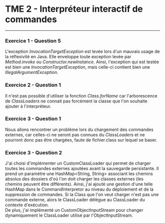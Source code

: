 # TME 2 - Interpréteur interactif de commandes
___
### Exercice 1 - Question 5
L'exception *InvocationTargetException* est levée lors d'un mauvais usage de la réflexivité en Java. Elle enveloppe
toute exception levée par *Method.invoke* ou *Constructor.newInstance*. Ainsi, l'exception qui est testée est bien une
*InvocationTargetException*, mais celle-ci contient bien une *IllegalArgumentException*.

### Exercice 2 - Question 1
Il n'est pas possible d'utiliser la fonction *Class.forName* car l'arborescence de *ClassLoaders* ne connait pas
forcément la classe que l'on souhaite ajouter à l'interpréteur.

### Exercice 3 - Question 1
Nous allons rencontrer un problème lors du chargement des commandes externes, car celles-ci ne seront pas connues du
*ClassLoader*s et ne pourront donc pas être chargées, faute de fichier.class sur lequel se baser.

### Exercice 3 - Question 2
J'ai choisi d'implémenter un CustomClassLoader qui permet de charger toutes les commandes externes ajoutées avant la
sauvegarde persistante. Il prend un paramètre une HashMap<String, String> associant les chemins absolus des dossiers
d'où l'on doit charger les classes externes (les chemins peuvent être différents). Ainsi, j'ai ajouté une gestion d'une
telle HashMap dans le CommandInterpretor au niveau du déploiement et de la suppression de commandes. Si la Class que
l'on veut charger n'est pas une commande externe, alors le ClassLoader délègue au ClassLoader du contexte d'exécution.\
De plus, j'ai implémenté un CustomObjectInputStream pour changer dynamiquement le ClassLoader utilisé par
l'ObjectInputStream.